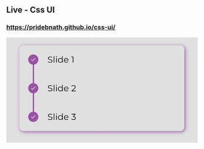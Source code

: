 
## Live - Css UI
### https://pridebnath.github.io/css-ui/

 <a href="https://pridebnath.github.io/css-ui/connected-slides"><img src="images/connected-slides.jpg" />
    </a>
